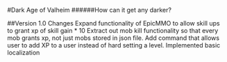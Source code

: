 ﻿#Dark Age of Valheim
######How can it get any darker? 


##Version 1.0 Changes
Expand functionality of EpicMMO to allow skill ups to grant xp of skill gain * 10
Extract out mob kill functionality so that every mob grants xp, not just mobs stored in json file.
Add command that allows user to add XP to a user instead of hard setting a level.
Implemented basic localization